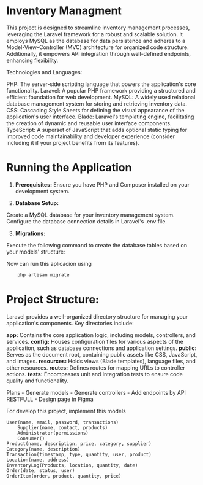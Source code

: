 # Inventory Managment

This project is designed to streamline inventory management processes, leveraging the Laravel framework for a robust and scalable solution. It employs MySQL as the database for data persistence and adheres to a Model-View-Controller (MVC) architecture for organized code structure. Additionally, it empowers API integration through well-defined endpoints, enhancing flexibility.

Technologies and Languages:

PHP: The server-side scripting language that powers the application's core functionality.
Laravel: A popular PHP framework providing a structured and efficient foundation for web development.
MySQL: A widely used relational database management system for storing and retrieving inventory data.
CSS: Cascading Style Sheets for defining the visual appearance of the application's user interface.
Blade: Laravel's templating engine, facilitating the creation of dynamic and reusable user interface components.
TypeScript: A superset of JavaScript that adds optional static typing for improved code maintainability and developer experience (consider including it if your project benefits from its features).

# Running the Application

1. **Prerequisites:** Ensure you have PHP and Composer installed on your development system.

2. **Database Setup:**

Create a MySQL database for your inventory management system.
Configure the database connection details in Laravel's .env file.

3. **Migrations:**

Execute the following command to create the database tables based on your models' structure:

Now can run this aplicacion using 

```powershell
    php artisan migrate
```

# Project Structure:

Laravel provides a well-organized directory structure for managing your application's components. Key directories include:

**app:** Contains the core application logic, including models, controllers, and services.
**config:** Houses configuration files for various aspects of the application, such as database connections and application settings.
**public:** Serves as the document root, containing public assets like CSS, JavaScript, and images.
**resources:** Holds views (Blade templates), language files, and other resources.
**routes:** Defines routes for mapping URLs to controller actions.
**tests:** Encompasses unit and integration tests to ensure code quality and functionality.






Plans
    - Generate models
    - Generate controllers
    - Add endpoints by API RESTFULL
    - Design page in Figma

For develop this project, implement this models

    User(name, email, password, transactions)
        Supplier(name, contact, products)
        Administrator(permissions)
        Consumer()
    Product(name, description, price, category, supplier)
    Category(name, description)
    Transaction(timestamp, type, quantity, user, product)
    Location(name, address)
    InventoryLog(Products, location, quantity, date)
    Order(date, status, user) 
    OrderItem(order, product, quantity, price)
